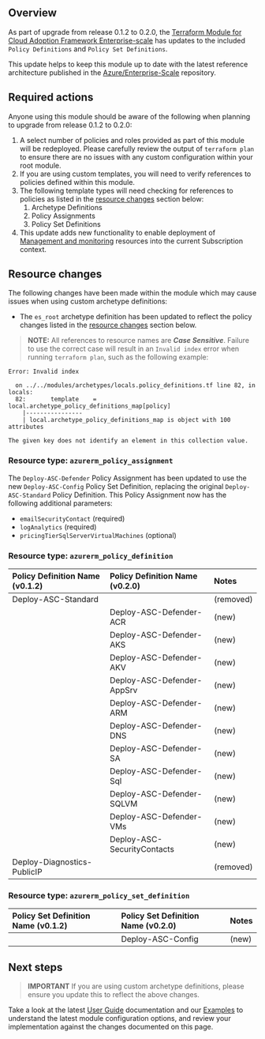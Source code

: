 <!-- markdownlint-disable first-line-h1 -->
## Overview

As part of upgrade from release 0.1.2 to 0.2.0, the [Terraform Module for Cloud Adoption Framework Enterprise-scale][terraform-registry-caf-enterprise-scale] has updates to the included `Policy Definitions` and `Policy Set Definitions`.

This update helps to keep this module up to date with the latest reference architecture published in the [Azure/Enterprise-Scale][azure/enterprise-scale] repository.

## Required actions

Anyone using this module should be aware of the following when planning to upgrade from release 0.1.2 to 0.2.0:

1. A select number of policies and roles provided as part of this module will be redeployed. Please carefully review the output of `terraform plan` to ensure there are no issues with any custom configuration within your root module.
1. If you are using custom templates, you will need to verify references to policies defined within this module.
1. The following template types will need checking for references to policies as listed in the [resource changes](#resource-changes) section below:
   1. Archetype Definitions
   1. Policy Assignments
   1. Policy Set Definitions
1. This update adds new functionality to enable deployment of [Management and monitoring][ESLZ-Management] resources into the current Subscription context.

## Resource changes

The following changes have been made within the module which may cause issues when using custom archetype definitions:

- The `es_root` archetype definition has been updated to reflect the policy changes listed in the [resource changes](#resource-changes) section below.

> **NOTE:** All references to resource names are **_Case Sensitive_**. Failure to use the correct case will result in an `Invalid index` error when running `terraform plan`, such as the following example:

```shell
Error: Invalid index

  on ../../modules/archetypes/locals.policy_definitions.tf line 82, in locals:
  82:       template    = local.archetype_policy_definitions_map[policy]
    |----------------
    | local.archetype_policy_definitions_map is object with 100 attributes

The given key does not identify an element in this collection value.
```

### Resource type: `azurerm_policy_assignment`

The `Deploy-ASC-Defender` Policy Assignment has been updated to use the new `Deploy-ASC-Config` Policy Set Definition, replacing the original `Deploy-ASC-Standard` Policy Definition.
This Policy Assignment now has the following additional parameters:

- `emailSecurityContact` (required)
- `logAnalytics` (required)
- `pricingTierSqlServerVirtualMachines` (optional)

### Resource type: `azurerm_policy_definition`

| Policy Definition Name (v0.1.2) | Policy Definition Name (v0.2.0) | Notes     |
| :------------------------------ | :------------------------------ | :-------- |
| Deploy-ASC-Standard             |                                 | (removed) |
|                                 | Deploy-ASC-Defender-ACR         | (new)     |
|                                 | Deploy-ASC-Defender-AKS         | (new)     |
|                                 | Deploy-ASC-Defender-AKV         | (new)     |
|                                 | Deploy-ASC-Defender-AppSrv      | (new)     |
|                                 | Deploy-ASC-Defender-ARM         | (new)     |
|                                 | Deploy-ASC-Defender-DNS         | (new)     |
|                                 | Deploy-ASC-Defender-SA          | (new)     |
|                                 | Deploy-ASC-Defender-Sql         | (new)     |
|                                 | Deploy-ASC-Defender-SQLVM       | (new)     |
|                                 | Deploy-ASC-Defender-VMs         | (new)     |
|                                 | Deploy-ASC-SecurityContacts     | (new)     |
| Deploy-Diagnostics-PublicIP     |                                 | (removed) |

### Resource type: `azurerm_policy_set_definition`

| Policy Set Definition Name (v0.1.2) | Policy Set Definition Name (v0.2.0) | Notes |
| :---------------------------------- | :---------------------------------- | :---- |
|                                     | Deploy-ASC-Config                   | (new) |

## Next steps

> **IMPORTANT** If you are using custom archetype definitions, please ensure you update this to reflect the above changes.

Take a look at the latest [User Guide](User-Guide) documentation and our [Examples](Examples) to understand the latest module configuration options, and review your implementation against the changes documented on this page.

[//]: # "************************"
[//]: # "INSERT LINK LABELS BELOW"
[//]: # "************************"
[terraform-registry-caf-enterprise-scale]: https://registry.terraform.io/modules/Azure/caf-enterprise-scale/azurerm/latest "Terraform Registry: Terraform Module for Cloud Adoption Framework Enterprise-scale"
[azure/enterprise-scale]: https://github.com/Azure/Enterprise-Scale
[ESLZ-Management]: https://learn.microsoft.com/azure/cloud-adoption-framework/ready/enterprise-scale/management-and-monitoring
